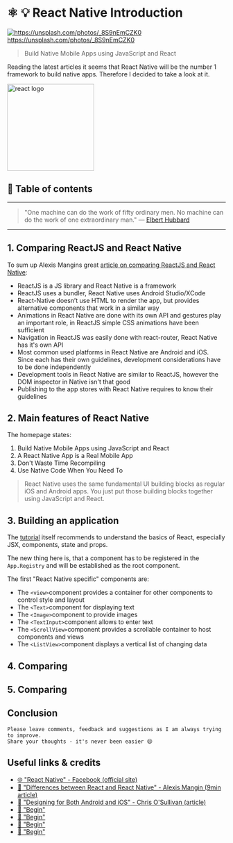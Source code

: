 # ⚛ 💡  React Native Introduction

[<img src="https://images.unsplash.com/photo-1470350576089-539d5a852bf7?dpr=2&auto=format&fit=crop&w=767&h=512&q=80&cs=tinysrgb&crop=" alt="https://unsplash.com/photos/_8S9nEmCZK0">](https://unsplash.com/photos/_8S9nEmCZK0) https://unsplash.com/photos/_8S9nEmCZK0


>Build Native Mobile Apps using JavaScript and React

Reading the latest articles it seems that React Native will be the number 1 framework to build native apps. Therefore I decided to take a look at it.


<img src="https://facebook.github.io/react/img/logo.svg" alt="react logo" height="200" align="middle">

## 📄 Table of contents



---

>"One machine can do the work of fifty ordinary men. No machine can do the work of one extraordinary man."
― [Elbert Hubbard](https://en.wikipedia.org/wiki/Elbert_Hubbard)

---


## 1. Comparing ReactJS and React Native

To sum up Alexis Mangins great [article on comparing ReactJS and React Native](https://medium.com/@alexmngn/from-reactjs-to-react-native-what-are-the-main-differences-between-both-d6e8e88ebf24#.cv0kqhbe2):
- ReactJS is a JS library and React Native is a framework
- ReactJS uses a bundler, React Native uses Android Studio/XCode
- React-Native doesn’t use HTML to render the app, but provides alternative components that work in a similar way
- Animations in React Native are done with its own API and gestures play an important role, in ReactJS simple CSS animations have been sufficient
- Navigation in ReactJS was easily done with react-router, React Native has it's own API
- Most common used platforms in React Native are Android and iOS. Since each has their own guidelines, development considerations have to be done independently
- Development tools in React Native are similar to ReactJS, however the DOM inspector in Native isn't that good
- Publishing to the app stores with React Native requires to know their guidelines



## 2. Main features of React Native

The homepage states:
1. Build Native Mobile Apps using JavaScript and React
1. A React Native App is a Real Mobile App
1. Don't Waste Time Recompiling
1. Use Native Code When You Need To


>React Native uses the same fundamental UI building blocks as regular iOS and Android apps. You just put those building blocks together using JavaScript and React.


## 3. Building an application
The [tutorial](https://facebook.github.io/react-native/docs/tutorial.html) itself recommends to understand the basics of React, especially JSX, components, state and props.

The new thing here is, that a component has to be registered in the `App.Registry` and will be established as the root component.

The first "React Native specific" components are:
- The `<view>`component provides a container for other components to control style and layout
- The `<Text>`component for displaying text
- The `<Image>`component to provide images
- The `<TextInput>`component allows to enter text
- The `<ScrollView>`component provides a scrollable container to host components and views
- The `<ListView>`component displays a vertical list of changing data



## 4. Comparing
## 5. Comparing




####

## Conclusion



```
Please leave comments, feedback and suggestions as I am always trying to improve.
Share your thoughts - it's never been easier 😄
```

## Useful links & credits
- [🌐 "React Native" - Facebook (official site)](https://facebook.github.io/react-native/)
- [📄 "Differences between React and React Native" - Alexis Mangin (9min article) ](https://medium.com/@alexmngn/from-reactjs-to-react-native-what-are-the-main-differences-between-both-d6e8e88ebf24#.6finwtvj6)
- [📄 "Designing for Both Android and iOS" - Chris O'Sullivan (article)](https://webdesign.tutsplus.com/articles/a-tale-of-two-platforms-designing-for-both-android-and-ios--cms-23616)
- [📄 "Begin"](afgafgadgads)
- [📄 "Begin"](afgafgadgads)
- [📄 "Begin"](afgafgadgads)
- [📄 "Begin"](afgafgadgads)

<!-- Written by Daniel Deutsch (deudan1010@gmail.com) -->
